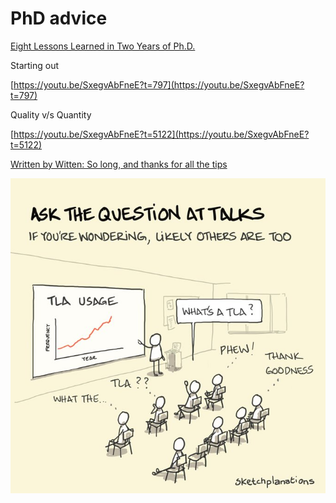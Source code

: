 # PhD advice

[Eight Lessons Learned in Two Years of Ph.D.](https://ai.engin.umich.edu/2023/08/17/eight-lessons-learned-in-two-years-of-ph-d/)

Starting out

[https://youtu.be/SxegvAbFneE?t=797](https://youtu.be/SxegvAbFneE?t=797)

Quality v/s Quantity

[https://youtu.be/SxegvAbFneE?t=5122](https://youtu.be/SxegvAbFneE?t=5122)

[Written by Witten:  So long, and thanks for all the tips](https://imstat.org/2022/04/01/written-by-witten-so-long-and-thanks-for-all-the-tips/)

![Untitled](Untitled.png)